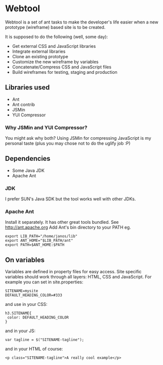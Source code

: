 # Webtool

Webtool is a set of ant tasks to make the developer's life easier when a new prototype (wireframe) based site is to be created.

It is supposed to do the following (well, some day):

* Get external CSS and JavaScript libraries
* Integrate external libraries
* Clone an existing prototype
* Customize the new wireframe by variables
* Concatenate/Compress CSS and JavaScript files
* Build wireframes for testing, staging and production

## Libraries used

* Ant
* Ant contrib
* JSMin
* YUI Compressor

### Why JSMin and YUI Compressor?

You might ask why both? Using JSMin for compressing JavaScript is my
personal taste (plus you may chose not to do the uglify job :P)

## Dependencies

* Some Java JDK
* Apache Ant

### JDK

I prefer SUN's Java SDK but the tool works well with other JDKs.

### Apache Ant

Install it separately. It has other great tools bundled. See
http://ant.apache.org Add Ant's bin directory to your PATH eg.

    export LIB_PATH="/home/janos/lib"
    export ANT_HOME="$LIB_PATH/ant"
    export PATH=$ANT_HOME:$PATH

## On variables

Variables are defined in property files for easy access. Site specific variables should work through all layers: HTML, CSS and JavaScript. For example you can set in site.properties:

    SITENAME=mysite
    DEFAULT_HEADING_COLOR=#333

and use in your CSS:

    h3.SITENAME{
     color: DEFAULT_HEADING_COLOR
    }

and in your JS:

    var tagline = $("SITENAME-tagline");

and in your HTML of course:

    <p class="SITENAME-tagline">A really cool example</p>

